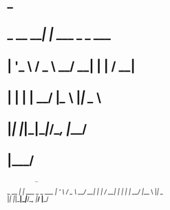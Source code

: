 #             _                 
#  _ __   ___| |_ ___ _   _ ___ 
# | '_ \ / _ \ __/ __| | | / __|
# | | | |  __/ |_\__ \ |_| \__ \
# |_| |_|\___|\__|___/\__, |___/
#                     |___/     


             _                 
  _ __   ___| |_ ___ _   _ ___ 
 | '_ \ / _ \ __/ __| | | / __|
 | | | |  __/ |_\__ \ |_| \__ \
 |_| |_|\___|\__|___/\__, |___/
                     |___/     
